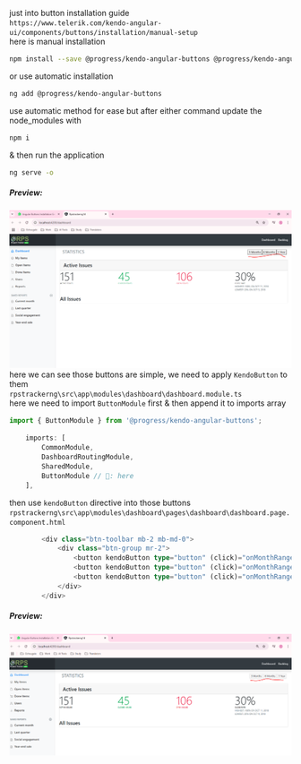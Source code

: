 just into button installation guide  
`https://www.telerik.com/kendo-angular-ui/components/buttons/installation/manual-setup`  
here is manual installation    
```sh
npm install --save @progress/kendo-angular-buttons @progress/kendo-angular-l10n @progress/kendo-angular-popup @progress/kendo-angular-common @progress/kendo-licensing
```  
or use automatic installation  
```sh
ng add @progress/kendo-angular-buttons
```  

use automatic method for ease but after either command update the node_modules with  
```sh
npm i
```  
& then run the application  
```sh  
ng serve -o
```  
##### Preview:  
![alt](../z_images/001/01.png)  
here we can see those buttons are simple, we need to apply `KendoButton` to them  
`rpstrackerng\src\app\modules\dashboard\dashboard.module.ts`  
here we need to import `ButtonModule` first & then append it to imports array  
```typescript
import { ButtonModule } from '@progress/kendo-angular-buttons';
```  
```typescript
    imports: [
        CommonModule,
        DashboardRoutingModule,
        SharedModule,
        ButtonModule // 🔄: here
    ],
```  
then use `kendoButton` directive into those buttons  
`rpstrackerng\src\app\modules\dashboard\pages\dashboard\dashboard.page.component.html`  
```typescript
        <div class="btn-toolbar mb-2 mb-md-0">
            <div class="btn-group mr-2">
                <button kendoButton type="button" (click)="onMonthRangeTap(3)">3 Months</button>
                <button kendoButton type="button" (click)="onMonthRangeTap(6)">6 Months</button>
                <button kendoButton type="button" (click)="onMonthRangeTap(12)">1 Year</button>
            </div>
        </div>
```  
##### Preview:  
![alt](../z_images/001/02.png)  
